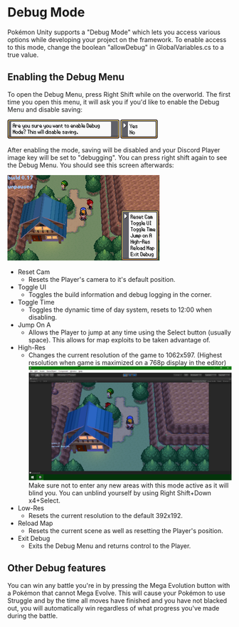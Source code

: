 # Debug Mode
Pokémon Unity supports a "Debug Mode" which lets you access various options while developing your project on the
framework. To enable access to this mode, change the boolean "allowDebug" in GlobalVariables.cs to a true value.

## Enabling the Debug Menu
To open the Debug Menu, press Right Shift while on the overworld. The first time you open this menu, it will
ask you if you'd like to enable the Debug Menu and disable saving:

![Enabling debug mode](/img/enabledebugmode.png)

After enabling the mode, saving will be disabled and your Discord Player image key will be set to "debugging".
You can press right shift again to see the Debug Menu.
You should see this screen afterwards:

![Debug menu](/img/debugmenu.png)
* Reset Cam
  * Resets the Player's camera to it's default position.
* Toggle UI
  * Toggles the build information and debug logging in the corner.
* Toggle Time
  * Toggles the dynamic time of day system, resets to 12:00 when disabling.
* Jump On A
  * Allows the Player to jump at any time using the Select button (usually space).
  This allows for map exploits to be taken advantage of.
* High-Res
  * Changes the current resolution of the game to 1062x597.
  (Highest resolution when game is maximized on a 768p display in the editor)
  ![High-Res](/img/highres.png)
  Make sure not to enter any new areas with this mode active as it will blind you.
  You can unblind yourself by using Right Shift+Down x4+Select.
* Low-Res
  * Resets the current resolution to the default 392x192.
* Reload Map
  * Resets the current scene as well as resetting the Player's position.
* Exit Debug
  * Exits the Debug Menu and returns control to the Player.

## Other Debug features
You can win any battle you're in by pressing the Mega Evolution button with a Pokémon that cannot Mega Evolve.
This will cause your Pokémon to use Struggle and by the time all moves have finished and you have not blacked out, you will
automatically win regardless of what progress you've made during the battle.
